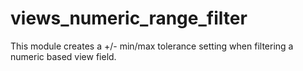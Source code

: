 # views_numeric_range_filter
This module creates a +/- min/max tolerance setting when filtering a numeric based view field.
